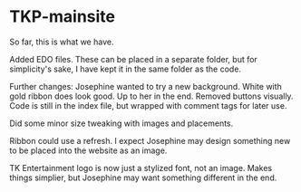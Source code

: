TKP-mainsite
============
So far, this is what we have.

Added EDO files. These can be placed in a separate folder, but for simplicity's sake, I have kept it in the
same folder as the code.

Further changes: Josephine wanted to try a new background. White with gold ribbon does look good. Up to her in the end.
Removed buttons visually. Code is still in the index file, but wrapped with comment tags for later use.

Did some minor size tweaking with images and placements.

Ribbon could use a refresh. I expect Josephine may design something new to be placed into the website as an image.

TK Entertainment logo is now just a stylized font, not an image. Makes things simplier, but Josephine may want something different in the end.

